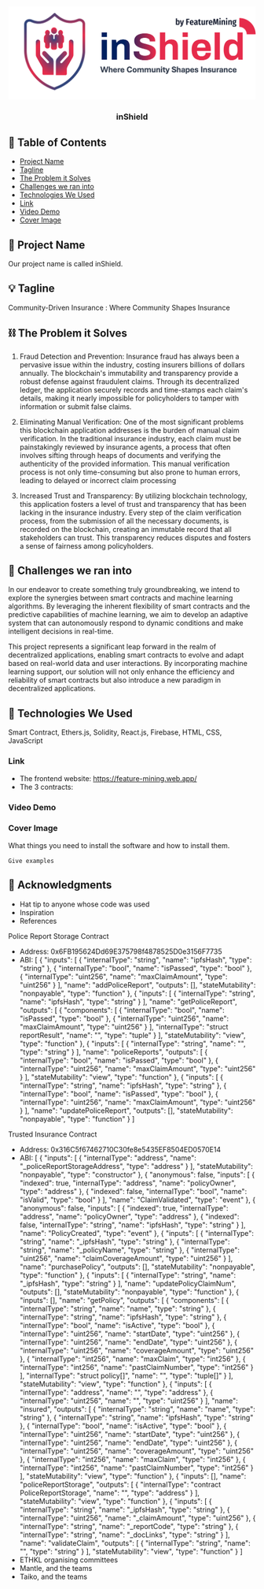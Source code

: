 <p align="center">
  <a href="" rel="noopener">
 <img src="./logo-reg.png" alt="inShield"></a>
</p>
<h3 align="center">inShield</h3>


## 📝 Table of Contents

- [Project Name](#project_name)
- [Tagline](#tagline)
- [The Problem it Solves](#problem)
- [Challenges we ran into](#challenges)
- [Technologies We Used](#tech)
- [Link](#link)
- [Video Demo](#video)
- [Cover Image](cover_img)

## 🧐 Project Name <a name = "project_name"></a>

Our project name is called inShield.

## 💡 Tagline <a name = "tagline"></a>

Community-Driven Insurance : Where Community Shapes Insurance

## ⛓️ The Problem it Solves <a name = "problem"></a>

1. Fraud Detection and Prevention:
Insurance fraud has always been a pervasive issue within the industry, costing insurers billions of dollars annually. The blockchain's immutability and transparency provide a robust defense against fraudulent claims. Through its decentralized ledger, the application securely records and time-stamps each claim's details, making it nearly impossible for policyholders to tamper with information or submit false claims.

2. Eliminating Manual Verification:
  One of the most significant problems this blockchain application addresses is the burden of manual claim verification. In the traditional insurance industry, each claim must be painstakingly reviewed by insurance agents, a process that often involves sifting through heaps of documents and verifying the authenticity of the provided information. This manual verification process is not only time-consuming but also prone to human errors, leading to delayed or incorrect claim processing

3. Increased Trust and Transparency:
  By utilizing blockchain technology, this application fosters a level of trust and transparency that has been lacking in the insurance industry. Every step of the claim verification process, from the submission of all the necessary documents, is recorded on the blockchain, creating an immutable record that all stakeholders can trust. This transparency reduces disputes and fosters a sense of fairness among policyholders.

## 🚀 Challenges we ran into <a name = "challenges"></a>

In our endeavor to create something truly groundbreaking, we intend to explore the synergies between smart contracts and machine learning algorithms. By leveraging the inherent flexibility of smart contracts and the predictive capabilities of machine learning, we aim to develop an adaptive system that can autonomously respond to dynamic conditions and make intelligent decisions in real-time.

This project represents a significant leap forward in the realm of decentralized applications, enabling smart contracts to evolve and adapt based on real-world data and user interactions. By incorporating machine learning support, our solution will not only enhance the efficiency and reliability of smart contracts but also introduce a new paradigm in decentralized applications.

## 🏁 Technologies We Used <a name = "tech"></a>

Smart Contract, Ethers.js, Solidity, React.js, Firebase, HTML, CSS, JavaScript 

### Link <a name = "link"></a>
- The frontend website: https://feature-mining.web.app/
- The 3 contracts:


### Video Demo <a name = "video"></a>

### Cover Image <a name = "cover_img"></a>

What things you need to install the software and how to install them.

```
Give examples
```


## 🎉 Acknowledgments <a name = "acknowledgments"></a>

- Hat tip to anyone whose code was used
- Inspiration
- References

Police Report Storage Contract
 - Address: 0x6FB195624Dd69E375798f4878525D0e3156F7735
 - ABI: [
          {
            "inputs": [
              {
                "internalType": "string",
                "name": "ipfsHash",
                "type": "string"
              },
              {
                "internalType": "bool",
                "name": "isPassed",
                "type": "bool"
              },
              {
                "internalType": "uint256",
                "name": "maxClaimAmount",
                "type": "uint256"
              }
            ],
            "name": "addPoliceReport",
            "outputs": [],
            "stateMutability": "nonpayable",
            "type": "function"
          },
          {
            "inputs": [
              {
                "internalType": "string",
                "name": "ipfsHash",
                "type": "string"
              }
            ],
            "name": "getPoliceReport",
            "outputs": [
              {
                "components": [
                  {
                    "internalType": "bool",
                    "name": "isPassed",
                    "type": "bool"
                  },
                  {
                    "internalType": "uint256",
                    "name": "maxClaimAmount",
                    "type": "uint256"
                  }
                ],
                "internalType": "struct reportResult",
                "name": "",
                "type": "tuple"
              }
            ],
            "stateMutability": "view",
            "type": "function"
          },
          {
            "inputs": [
              {
                "internalType": "string",
                "name": "",
                "type": "string"
              }
            ],
            "name": "policeReports",
            "outputs": [
              {
                "internalType": "bool",
                "name": "isPassed",
                "type": "bool"
              },
              {
                "internalType": "uint256",
                "name": "maxClaimAmount",
                "type": "uint256"
              }
            ],
            "stateMutability": "view",
            "type": "function"
          },
          {
            "inputs": [
              {
                "internalType": "string",
                "name": "ipfsHash",
                "type": "string"
              },
              {
                "internalType": "bool",
                "name": "isPassed",
                "type": "bool"
              },
              {
                "internalType": "uint256",
                "name": "maxClaimAmount",
                "type": "uint256"
              }
            ],
            "name": "updatePoliceReport",
            "outputs": [],
            "stateMutability": "nonpayable",
            "type": "function"
          }
        ]

Trusted Insurance Contract
- Address: 0x316C5f67462710C30fe8e5435EF8504ED0570E14
- ABI:  [
          {
            "inputs": [
              {
                "internalType": "address",
                "name": "_policeReportStorageAddress",
                "type": "address"
              }
            ],
            "stateMutability": "nonpayable",
            "type": "constructor"
          },
          {
            "anonymous": false,
            "inputs": [
              {
                "indexed": true,
                "internalType": "address",
                "name": "policyOwner",
                "type": "address"
              },
              {
                "indexed": false,
                "internalType": "bool",
                "name": "isValid",
                "type": "bool"
              }
            ],
            "name": "ClaimValidated",
            "type": "event"
          },
          {
            "anonymous": false,
            "inputs": [
              {
                "indexed": true,
                "internalType": "address",
                "name": "policyOwner",
                "type": "address"
              },
              {
                "indexed": false,
                "internalType": "string",
                "name": "ipfsHash",
                "type": "string"
              }
            ],
            "name": "PolicyCreated",
            "type": "event"
          },
          {
            "inputs": [
              {
                "internalType": "string",
                "name": "_ipfsHash",
                "type": "string"
              },
              {
                "internalType": "string",
                "name": "_policyName",
                "type": "string"
              },
              {
                "internalType": "uint256",
                "name": "claimCoverageAmount",
                "type": "uint256"
              }
            ],
            "name": "purchasePolicy",
            "outputs": [],
            "stateMutability": "nonpayable",
            "type": "function"
          },
          {
            "inputs": [
              {
                "internalType": "string",
                "name": "_ipfsHash",
                "type": "string"
              }
            ],
            "name": "updatePolicyClaimNum",
            "outputs": [],
            "stateMutability": "nonpayable",
            "type": "function"
          },
          {
            "inputs": [],
            "name": "getPolicy",
            "outputs": [
              {
                "components": [
                  {
                    "internalType": "string",
                    "name": "name",
                    "type": "string"
                  },
                  {
                    "internalType": "string",
                    "name": "ipfsHash",
                    "type": "string"
                  },
                  {
                    "internalType": "bool",
                    "name": "isActive",
                    "type": "bool"
                  },
                  {
                    "internalType": "uint256",
                    "name": "startDate",
                    "type": "uint256"
                  },
                  {
                    "internalType": "uint256",
                    "name": "endDate",
                    "type": "uint256"
                  },
                  {
                    "internalType": "uint256",
                    "name": "coverageAmount",
                    "type": "uint256"
                  },
                  {
                    "internalType": "int256",
                    "name": "maxClaim",
                    "type": "int256"
                  },
                  {
                    "internalType": "int256",
                    "name": "pastClaimNumber",
                    "type": "int256"
                  }
                ],
                "internalType": "struct policy[]",
                "name": "",
                "type": "tuple[]"
              }
            ],
            "stateMutability": "view",
            "type": "function"
          },
          {
            "inputs": [
              {
                "internalType": "address",
                "name": "",
                "type": "address"
              },
              {
                "internalType": "uint256",
                "name": "",
                "type": "uint256"
              }
            ],
            "name": "insured",
            "outputs": [
              {
                "internalType": "string",
                "name": "name",
                "type": "string"
              },
              {
                "internalType": "string",
                "name": "ipfsHash",
                "type": "string"
              },
              {
                "internalType": "bool",
                "name": "isActive",
                "type": "bool"
              },
              {
                "internalType": "uint256",
                "name": "startDate",
                "type": "uint256"
              },
              {
                "internalType": "uint256",
                "name": "endDate",
                "type": "uint256"
              },
              {
                "internalType": "uint256",
                "name": "coverageAmount",
                "type": "uint256"
              },
              {
                "internalType": "int256",
                "name": "maxClaim",
                "type": "int256"
              },
              {
                "internalType": "int256",
                "name": "pastClaimNumber",
                "type": "int256"
              }
            ],
            "stateMutability": "view",
            "type": "function"
          },
          {
            "inputs": [],
            "name": "policeReportStorage",
            "outputs": [
              {
                "internalType": "contract PoliceReportStorage",
                "name": "",
                "type": "address"
              }
            ],
            "stateMutability": "view",
            "type": "function"
          },
          {
            "inputs": [
              {
                "internalType": "string",
                "name": "_ipfsHash",
                "type": "string"
              },
              {
                "internalType": "uint256",
                "name": "_claimAmount",
                "type": "uint256"
              },
              {
                "internalType": "string",
                "name": "_reportCode",
                "type": "string"
              },
              {
                "internalType": "string",
                "name": "_docLinks",
                "type": "string"
              }
            ],
            "name": "validateClaim",
            "outputs": [
              {
                "internalType": "string",
                "name": "",
                "type": "string"
              }
            ],
            "stateMutability": "view",
            "type": "function"
          }
        ]
- ETHKL organising committees
- Mantle, and the teams
- Taiko, and the teams
